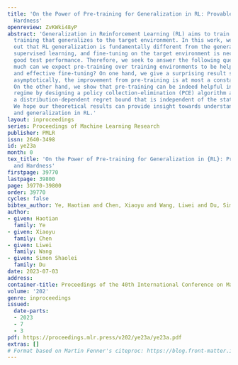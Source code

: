 ```yaml
---
title: 'On the Power of Pre-training for Generalization in RL: Provable Benefits and
  Hardness'
openreview: ZvKWki48yP
abstract: 'Generalization in Reinforcement Learning (RL) aims to train an agent during
  training that generalizes to the target environment. In this work, we first point
  out that RL generalization is fundamentally different from the generalization in
  supervised learning, and fine-tuning on the target environment is necessary for
  good test performance. Therefore, we seek to answer the following question: how
  much can we expect pre-training over training environments to be helpful for efficient
  and effective fine-tuning? On one hand, we give a surprising result showing that
  asymptotically, the improvement from pre-training is at most a constant factor.
  On the other hand, we show that pre-training can be indeed helpful in the non-asymptotic
  regime by designing a policy collection-elimination (PCE) algorithm and proving
  a distribution-dependent regret bound that is independent of the state-action space.
  We hope our theoretical results can provide insight towards understanding pre-training
  and generalization in RL.'
layout: inproceedings
series: Proceedings of Machine Learning Research
publisher: PMLR
issn: 2640-3498
id: ye23a
month: 0
tex_title: 'On the Power of Pre-training for Generalization in {RL}: Provable Benefits
  and Hardness'
firstpage: 39770
lastpage: 39800
page: 39770-39800
order: 39770
cycles: false
bibtex_author: Ye, Haotian and Chen, Xiaoyu and Wang, Liwei and Du, Simon Shaolei
author:
- given: Haotian
  family: Ye
- given: Xiaoyu
  family: Chen
- given: Liwei
  family: Wang
- given: Simon Shaolei
  family: Du
date: 2023-07-03
address: 
container-title: Proceedings of the 40th International Conference on Machine Learning
volume: '202'
genre: inproceedings
issued:
  date-parts:
  - 2023
  - 7
  - 3
pdf: https://proceedings.mlr.press/v202/ye23a/ye23a.pdf
extras: []
# Format based on Martin Fenner's citeproc: https://blog.front-matter.io/posts/citeproc-yaml-for-bibliographies/
---
```


